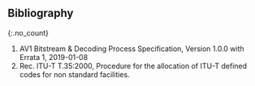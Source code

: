 
## Bibliography
{:.no_count}

 1. AV1 Bitstream & Decoding Process Specification, Version 1.0.0 with Errata 1, 2019-01-08
 2. Rec. ITU-T T.35:2000, Procedure for the allocation of ITU-T defined codes for non standard facilities.
